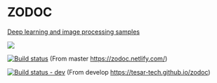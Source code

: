 # ZODOC

[Deep learning and image processing samples](https://zodoc.netlify.com/)

![](datazoo/imgs/kytka256.jpg)

[![Build status](https://ci.appveyor.com/api/projects/status/r4w78a1eurq9ktnk?svg=true)](https://ci.appveyor.com/project/tesar-tech/zodoc) (From master https://zodoc.netlify.com/)


[![Build status - dev](https://ci.appveyor.com/api/projects/status/evbiprbkd4v6gvyf?svg=true)](https://ci.appveyor.com/project/tesar-tech/zodoc-onq0x) (From develop https://tesar-tech.github.io/zodoc)


